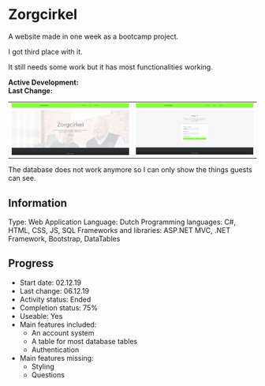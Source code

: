 # Zorgcirkel
A website made in one week as a bootcamp project.

I got third place with it.

It still needs some work but it has most functionalities working.

**Active Development:** <br>
**Last Change:** <br>

| | |
| :---: | :---: |
| ![](/Screenshots/1-Home.png) | ![](/Screenshots/2-Log_In.png) |

The database does not work anymore so I can only show the things guests can see.

## Information
Type: Web Application
Language: Dutch
Programming languages: C#, HTML, CSS, JS, SQL
Frameworks and libraries: ASP.NET MVC, .NET Framework, Bootstrap, DataTables

## Progress
- Start date: 02.12.19
- Last change: 06.12.19
- Activity status: Ended
- Completion status: 75%
- Useable: Yes
- Main features included: 
	- An account system
	- A table for most database tables
	- Authentication
- Main features missing: 
	- Styling
	- Questions
